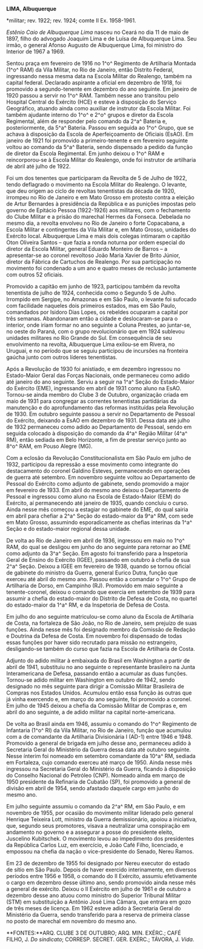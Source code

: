 **LIMA, Albuquerque**

\*militar; rev. 1922; rev. 1924; comte II Ex. 1958-1961.

*Estênio Caio de Albuquerque Lima* nasceu no Ceará no dia 11 de maio de
1897, filho do advogado Joaquim Lima e de Luísa de Albuquerque Lima. Seu
irmão, o general Afonso Augusto de Albuquerque Lima, foi ministro do
Interior de 1967 a 1969.

Sentou praça em fevereiro de 1916 no 1^o^ Regimento de Artilharia
Montada (1^o^ RAM) da Vila Militar, no Rio de Janeiro, então Distrito
Federal, ingressando nessa mesma data na Escola Militar do Realengo,
também na capital federal. Declarado aspirante a oficial em dezembro de
1918, foi promovido a segundo-tenente em dezembro do ano seguinte. Em
janeiro de 1920 passou a servir no 1^o^ RAM. Também nesse ano transitou
pelo Hospital Central do Exército (HCE) e esteve à disposição do Serviço
Geográfico, atuando ainda como auxiliar de instrutor da Escola Militar.
Foi também ajudante interno do 1^o^ e 2^o^ grupos e diretor da Escola
Regimental, além de responder pelo comando da 2^a^ Bateria e,
posteriormente, da 5^a^ Bateria. Passou em seguida ao 1^o^ Grupo, que se
achava à disposição da Escola de Aperfeiçoamento de Oficiais (EsAO). Em
janeiro de 1921 foi promovido a primeiro-tenente e em fevereiro seguinte
voltou ao comando da 5^a^ Bateria, sendo dispensado a pedido da função
de diretor da Escola Regimental. Em junho deixou o 1^o^ RAM e
reincorporou-se à Escola Militar do Realengo, onde foi instrutor de
artilharia de abril até julho de 1922.

Foi um dos tenentes que participaram da Revolta de 5 de Julho de 1922,
tendo deflagrado o movimento na Escola Militar do Realengo. O levante,
que deu origem ao ciclo de revoltas tenentistas da década de 1920,
irrompeu no Rio de Janeiro e em Mato Grosso em protesto contra a eleição
de Artur Bernardes à presidência da República e as punições impostas
pelo governo de Epitácio Pessoa (1922-1926) aos militares, com o
fechamento do Clube Militar e a prisão do marechal Hermes da Fonseca.
Debelada no mesmo dia, a revolta envolveu no Rio de Janeiro o forte
Copacabana, a Escola Militar e contingentes da Vila Militar e, em Mato
Grosso, unidades do Exército local. Albuquerque Lima e mais dois colegas
intimaram o capitão Oton Oliveira Santos – que fazia a ronda noturna por
ordem especial do diretor da Escola Militar, general Eduardo Monteiro de
Barros – a apresentar-se ao coronel revoltoso João Maria Xavier de Brito
Júnior, diretor da Fábrica de Cartuchos de Realengo. Por sua
participação no movimento foi condenado a um ano e quatro meses de
reclusão juntamente com outros 52 oficiais.

Promovido a capitão em junho de 1923, participou também da revolta
tenentista de julho de 1924, conhecida como o Segundo 5 de Julho.
Irrompido em Sergipe, no Amazonas e em São Paulo, o levante foi sufocado
com facilidade naqueles dois primeiros estados, mas em São Paulo,
comandados por Isidoro Dias Lopes, os rebeldes ocuparam a capital por
três semanas. Abandonaram então a cidade e deslocaram-se para o
interior, onde iriam formar no ano seguinte a Coluna Prestes, ao
juntar-se, no oeste do Paraná, com o grupo revolucionário que em 1924
sublevou unidades militares no Rio Grande do Sul. Em consequência de seu
envolvimento na revolta, Albuquerque Lima exilou-se em Rivera, no
Uruguai, e no período que se seguiu participou de incursões na fronteira
gaúcha junto com outros líderes tenentistas.

Após a Revolução de 1930 foi anistiado, e em dezembro ingressou no
Estado-Maior Geral das Forças Nacionais, onde permaneceu como adido até
janeiro do ano seguinte. Serviu a seguir na 1^a^ Seção do Estado-Maior
do Exército (EME), ingressando em abril de 1931 como aluno na EsAO.
Tornou-se ainda membro do Clube 3 de Outubro, organização criada em maio
de 1931 para congregar as correntes tenentistas partidárias da
manutenção e do aprofundamento das reformas instituídas pela Revolução
de 1930. Em outubro seguinte passou a servir no Departamento de Pessoal
do Exército, deixando a EsAO em dezembro de 1931. Dessa data até julho
de 1932 permaneceu como adido ao Departamento de Pessoal, sendo em
seguida colocado à disposição do comando da 4^a^ Região Militar (4^a^
RM), então sediada em Belo Horizonte, a fim de prestar serviço junto ao
8^o^ RAM, em Pouso Alegre (MG).

Com a eclosão da Revolução Constitucionalista em São Paulo em julho de
1932, participou da repressão a esse movimento como integrante do
destacamento do coronel Galdino Esteves, permanecendo em operações de
guerra até setembro. Em novembro seguinte voltou ao Departamento de
Pessoal do Exército como adjunto de gabinete, sendo promovido a major em
fevereiro de 1933. Em abril do mesmo ano deixou o Departamento de
Pessoal e ingressou como aluno na Escola de Estado-Maior (EEM) do
Exército, aí permanecendo até janeiro de 1935, quando concluiu o curso.
Ainda nesse mês começou a estagiar no gabinete do EME, do qual sairia em
abril para chefiar a 2^a^ Seção do estado-maior da 9^a^ RM, com sede em
Mato Grosso, assumindo esporadicamente as chefias interinas da 1^a^
Seção e do estado-maior regional dessa unidade.

De volta ao Rio de Janeiro em abril de 1936, ingressou em maio no 1^o^
RAM, do qual se desligou em junho do ano seguinte para retornar ao EME
como adjunto da 3^a^ Seção. Em agosto foi transferido para a Inspetoria
Geral de Ensino do Exército (IGEE), passando em outubro à chefia de sua
2^a^ Seção. Deixou a IGEE em fevereiro de 1938, quando se tornou oficial
de gabinete do ministro da Guerra, general Eurico Dutra, função que
exerceu até abril do mesmo ano. Passou então a comandar o 1^o^ Grupo de
Artilharia de Dorso, em Campinho (RJ). Promovido em maio seguinte a
tenente-coronel, deixou o comando que exercia em setembro de 1939 para
assumir a chefia do estado-maior do Distrito de Defesa de Costa, no
quartel do estado-maior da 1^a^ RM, e da Inspetoria de Defesa de Costa.

Em julho do ano seguinte matriculou-se como aluno da Escola de
Artilharia de Costa, na fortaleza de São João, no Rio de Janeiro, sem
prejuízo de suas funções. Ainda nesse mês foi designado membro da
Comissão de Redação e Doutrina da Defesa de Costa. Em novembro foi
dispensado de todas essas funções por haver sido recrutado para missão
no estrangeiro, desligando-se também do curso que fazia na Escola de
Artilharia de Costa.

Adjunto do adido militar à embaixada do Brasil em Washington a partir de
abril de 1941, substituiu no ano seguinte o representante brasileiro na
Junta Interamericana de Defesa, passando então a acumular as duas
funções. Tornou-se adido militar em Washington em outubro de 1942, sendo
designado no mês seguinte para dirigir a Comissão Militar Brasileira de
Compras nos Estados Unidos. Acumulou então essa função às outras que já
vinha exercendo e, em março do ano seguinte, foi promovido a coronel. Em
julho de 1945 deixou a chefia da Comissão Militar de Compras e, em abril
do ano seguinte, a de adido militar na capital norte-americana.

De volta ao Brasil ainda em 1946, assumiu o comando do 1^o^ Regimento de
Infantaria (1^o^ RI) da Vila Militar, no Rio de Janeiro, função que
acumulou com a de comandante da Artilharia Divisionária I (AD-1) entre
1946 e 1948. Promovido a general de brigada em julho desse ano,
permaneceu adido à Secretaria Geral do Ministério da Guerra dessa data
até outubro seguinte. Nesse ínterim foi nomeado em setembro comandante
da 10^a^ RM, sediada em Fortaleza, cujo comando exerceu até março de
1950. Ainda nesse mês ingressou na Secretaria Geral do Ministério da
Guerra, ficando à disposição do Conselho Nacional do Petróleo (CNP).
Nomeado ainda em março de 1950 presidente da Refinaria de Cubatão (SP),
foi promovido a general de divisão em abril de 1954, sendo afastado
daquele cargo em junho do mesmo ano.

Em julho seguinte assumiu o comando da 2^a^ RM, em São Paulo, e em
novembro de 1955, por ocasião do movimento militar liderado pelo general
Henrique Teixeira Lott, ministro da Guerra demissionário, apoiou a
iniciativa, que, segundo seus promotores, visava a neutralizar uma
conspiração em andamento no governo e a assegurar a posse do presidente
eleito, Juscelino Kubitschek. O movimento levou ao impedimento dos
presidentes da República Carlos Luz, em exercício, e João Café Filho,
licenciado, e empossou na chefia da nação o vice-presidente do Senado,
Nereu Ramos.

Em 23 de dezembro de 1955 foi designado por Nereu executor do estado de
sítio em São Paulo. Depois de haver exercido interinamente, em diversos
períodos entre 1956 e 1958, o comando do II Exército, assumiu
efetivamente o cargo em dezembro desse último ano, sendo promovido ainda
nesse mês a general de exército. Deixou o II Exército em julho de 1961 e
de outubro a dezembro desse ano atuou como ministro do Superior Tribunal
Militar (STM) em substituição a Antônio José Lima Câmara, que entrara em
gozo de três meses de licença. Em 1962 esteve adido à Secretaria Geral
do Ministério da Guerra, sendo transferido para a reserva de primeira
classe no posto de marechal em novembro do mesmo ano.

**FONTES:**ARQ. CLUBE 3 DE OUTUBRO; ARQ. MIN. EXÉRC.; CAFÉ FILHO, J. *Do
sindicato*; CORRESP. SECRET. GER. EXÉRC.; TÁVORA, J. *Vida*.
